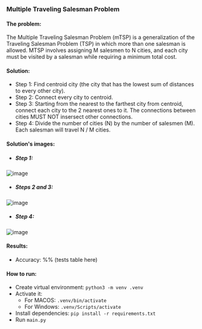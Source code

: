 ### Multiple Traveling Salesman Problem

#### The problem:
The Multiple Traveling Salesman Problem (mTSP) is a generalization of the Traveling Salesman Problem (TSP) in which more than one salesman is allowed. MTSP involves assigning M salesmen to N cities, and each city must be visited by a salesman while requiring a minimum total cost.

#### Solution:
- Step 1: Find centroid city (the city that has the lowest sum of distances to every other city).
- Step 2: Connect every city to centroid.
- Step 3: Starting from the nearest to the farthest city from centroid, connect each city to the 2 nearest ones to it. The connections between cities MUST NOT insersect other connections.
- Step 4: Divide the number of cities (N) by the number of salesmen (M). Each salesman will travel N / M cities.
 
#### Solution's images:
- ##### Step 1:
![image](https://github.com/Marcos-Godinho-Filho/multiple_travelling_salesman_problem/assets/113946578/5a466535-ca9c-424c-9ca9-412feee0ff76)

- ##### Steps 2 and 3:
![image](https://github.com/Marcos-Godinho-Filho/multiple_travelling_salesman_problem/assets/113946578/d89308fc-f16a-40f3-bbc7-75874a6dcc04)

- ##### Step 4:
![image](https://github.com/Marcos-Godinho-Filho/multiple_travelling_salesman_problem/assets/113946578/9aa83763-c35f-4152-aef2-26188757e196)


#### Results:
- Accuracy: %% (tests table here)

#### How to run:
- Create virtual environment:
`python3 -m venv .venv`
- Activate it:
  - For MACOS: `.venv/bin/activate`
  - For Windows: `.venv/Scripts/activate`
- Install dependencies:
`pip install -r requirements.txt`
- Run `main.py`
